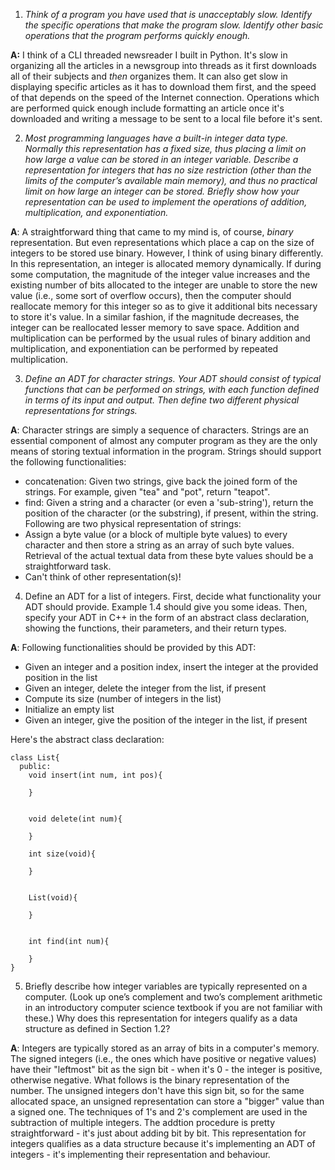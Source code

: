 1. *Think of a program you have used that is unacceptably slow. Identify the
specific operations that make the program slow. Identify other basic operations
that the program performs quickly enough.*

__A:__ I think of a CLI threaded newsreader I built in Python. It's slow in
organizing all the articles in a newsgroup into threads as it first downloads
all of their subjects and *then* organizes them. It can also get slow in
displaying specific articles as it has to download them first, and the speed of
that depends on the speed of the Internet connection. Operations which are
performed quick enough include formatting an article once it's downloaded and
writing a message to be sent to a local file before it's sent.

2. *Most programming languages have a built-in integer data type. Normally this
representation has a fixed size, thus placing a limit on how large a value can
be stored in an integer variable. Describe a representation for integers that
has no size restriction (other than the limits of the computer’s available main
memory), and thus no practical limit on how large an integer can be stored.
Briefly show how your representation can be used to implement the operations
of addition, multiplication, and exponentiation.*

__A__: A straightforward thing that came to my mind is, of course, *binary*
representation. But even representations which place a cap on the size of
integers to be stored use binary. However, I think of using binary differently.
In this representation, an integer is allocated memory dynamically. If during
some computation, the magnitude of the integer value increases and the existing
number of bits allocated to the integer are unable to store the new value (i.e.,
some sort of overflow occurs), then the computer should reallocate memory for
this integer so as to give it additional bits necessary to store it's value.
In a similar fashion, if the magnitude decreases, the integer can be reallocated
lesser memory to save space.
Addition and multiplication can be performed by the usual rules of binary
addition and multiplication, and exponentiation can be performed by repeated
multiplication.

3. *Define an ADT for character strings. Your ADT should consist of typical
functions that can be performed on strings, with each function defined in
terms of its input and output. Then define two different physical
representations for strings.*

__A__: Character strings are simply a sequence of characters. Strings are
an essential component of almost any computer program as they are the only
means of storing textual information in the program. Strings should support
the following functionalities:
  * concatenation: Given two strings, give back the joined form of the strings.
  For example, given "tea" and "pot", return "teapot".
  * find: Given a string and a character (or even a 'sub-string'), return the
  position of the character (or the substring), if present, within the string.
Following are two physical representation of strings:
  * Assign a byte value (or a block of multiple byte values) to every character
  and then store a string as an array of such byte values. Retrieval of the
  actual textual data from these byte values should be a straightforward task.
  * Can't think of other representation(s)!

4. Define an ADT for a list of integers. First, decide what functionality your
ADT should provide. Example 1.4 should give you some ideas. Then, specify your
ADT in C++ in the form of an abstract class declaration, showing the
functions, their parameters, and their return types.

__A__: Following functionalities should be provided by this ADT:
  * Given an integer and a position index, insert the integer at the
  provided position in the list
  * Given an integer, delete the integer from the list, if present
  * Compute its size (number of integers in the list)
  * Initialize an empty list
  * Given an integer, give the position of the integer in the list,
  if present

  Here's the abstract class declaration:
  ```
  class List{
    public:
      void insert(int num, int pos){

      }


      void delete(int num){

      }

      int size(void){

      }

      
      List(void){

      }


      int find(int num){

      }
  }
  ```
5. Briefly describe how integer variables are typically represented on a computer. (Look up one’s complement and two’s complement arithmetic in an introductory computer science textbook if you are not familiar with these.) Why does this representation for integers qualify as a data structure as defined in Section 1.2?

__A__: Integers are typically stored as an array of bits in a computer's memory. The signed integers (i.e., the ones which have positive or negative values) have their "leftmost" bit as the sign bit - when it's 0 - the integer is positive, otherwise negative. What follows is the binary representation of the number. The unsigned integers don't have this sign bit, so for the same allocated space, an unsigned representation can store a "bigger" value than a signed one. The techniques of 1's and 2's complement are used in the subtraction of multiple integers. The addtion procedure is pretty straightforward - it's just about adding bit by bit. This representation for integers qualifies as a data structure because it's implementing an ADT of integers - it's implementing their representation and behaviour. 